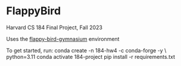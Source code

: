 # FlappyBird
Harvard CS 184 Final Project, Fall 2023

Uses the [flappy-bird-gymnasium](https://github.com/markub3327/flappy-bird-gymnasium) environment

To get started, run:
conda create -n 184-hw4 -c conda-forge -y \ python=3.11
conda activate 184-project
pip install -r requirements.txt


